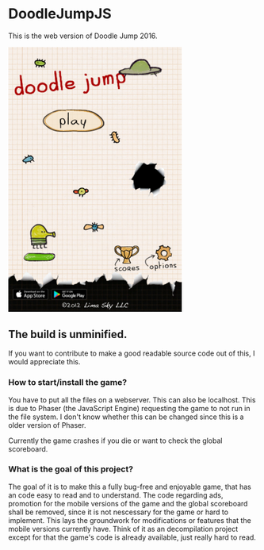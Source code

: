 # DoodleJumpJS
This is the web version of Doodle Jump 2016. 

<img src="https://github.com/moonsidefan/DoodleJumpJS/blob/main/doodlejump.png" width="350"/>

## The build is unminified. 

If you want to contribute to make a good readable source code out of this, I would appreciate this.

### How to start/install the game?

You have to put all the files on a webserver. This can also be localhost. This is due to Phaser (the JavaScript Engine) requesting the game to not run in the file system. I don't know whether this can be changed since this is a older version of Phaser.

Currently the game crashes if you die or want to check the global scoreboard.

### What is the goal of this project?

The goal of it is to make this a fully bug-free and enjoyable game, that has an code easy to read and to understand.
The code regarding ads, promotion for the mobile versions of the game and the global scoreboard shall be removed, since it is not nescessary for the game or hard to implement.
This lays the groundwork for modifications or features that the mobile versions currently have.
Think of it as an decompilation project except for that the game's code is already available, just really hard to read. 
